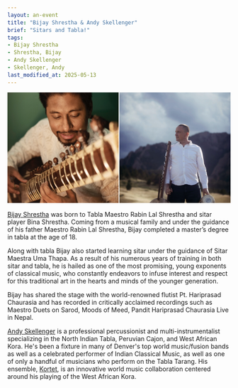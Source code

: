 ```yaml
---
layout: an-event
title: "Bijay Shrestha & Andy Skellenger"
brief: "Sitars and Tabla!"
tags:
- Bijay Shrestha
- Shrestha, Bijay
- Andy Skellenger
- Skellenger, Andy
last_modified_at: 2025-05-13
---
```

![ShresthaSkellenger](/pics/20230626-ShresthaSkellenger.png)

[Bijay Shrestha](https://www.facebook.com/bjsmuzik/) was born to Tabla Maestro Rabin Lal Shrestha and sitar player Bina Shrestha. Coming from a musical family and under the guidance of his father Maestro Rabin Lal Shrestha, Bijay completed a master’s degree in tabla at the age of 18.

Along with tabla Bijay also started learning sitar under the guidance of Sitar Maestra Uma Thapa. As a result of his numerous years of training in both sitar and tabla, he is hailed as one of the most promising, young exponents of classical music, who constantly endeavors to infuse interest and respect for this traditional art in the hearts and minds of the younger generation.

Bijay has shared the stage with the world-renowned flutist Pt. Hariprasad Chaurasia and has recorded in critically acclaimed recordings such as Maestro Duets on Sarod, Moods of Meed, Pandit Hariprasad Chaurasia Live in Nepal. 

[Andy Skellenger](https://www.facebook.com/andyskellengermusic/) is a professional percussionist and multi-instrumentalist specializing in the North Indian Tabla, Peruvian Cajon, and West African Kora. He's been a fixture in many of Denver's top world music/fusion bands as well as a celebrated performer of Indian Classical Music, as well as one of only a handful of musicians who perform on the Tabla Tarang. His ensemble, [Kortet](https://www.facebook.com/p/Kortet-music-100084328203356/), is an innovative world music collaboration centered around his playing of the West African Kora.

